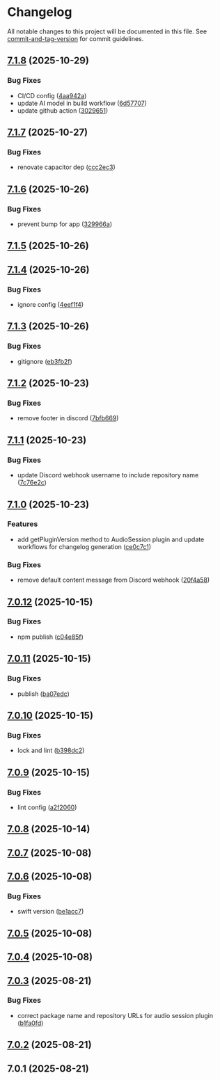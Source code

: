 # Changelog

All notable changes to this project will be documented in this file. See [commit-and-tag-version](https://github.com/absolute-version/commit-and-tag-version) for commit guidelines.

## [7.1.8](https://github.com/Cap-go/capacitor-audiosession/compare/7.1.7...7.1.8) (2025-10-29)


### Bug Fixes

* CI/CD config ([4aa942a](https://github.com/Cap-go/capacitor-audiosession/commit/4aa942acebcc2a1c87d938b91eee1e28615900a9))
* update AI model in build workflow ([6d57707](https://github.com/Cap-go/capacitor-audiosession/commit/6d57707ef0560f913ad5984dc06c636b7d56e6f2))
* update github action ([3029651](https://github.com/Cap-go/capacitor-audiosession/commit/3029651ff195a42915ed97aaf04ca2d3667e791c))

## [7.1.7](https://github.com/Cap-go/capacitor-audiosession/compare/7.1.6...7.1.7) (2025-10-27)


### Bug Fixes

* renovate capacitor dep ([ccc2ec3](https://github.com/Cap-go/capacitor-audiosession/commit/ccc2ec30cdcb69a0c7608e9741009fb84844e878))

## [7.1.6](https://github.com/Cap-go/capacitor-audiosession/compare/7.1.5...7.1.6) (2025-10-26)


### Bug Fixes

* prevent bump for app ([329966a](https://github.com/Cap-go/capacitor-audiosession/commit/329966a9ffdae30df5497928656648b015c26d34))

## [7.1.5](https://github.com/Cap-go/capacitor-audiosession/compare/7.1.4...7.1.5) (2025-10-26)

## [7.1.4](https://github.com/Cap-go/capacitor-audiosession/compare/7.1.3...7.1.4) (2025-10-26)


### Bug Fixes

* ignore config ([4eef1f4](https://github.com/Cap-go/capacitor-audiosession/commit/4eef1f4f26bab8a9fb3fbf02ff4bba3649bd21a8))

## [7.1.3](https://github.com/Cap-go/capacitor-audiosession/compare/7.1.2...7.1.3) (2025-10-26)


### Bug Fixes

* gitignore ([eb3fb2f](https://github.com/Cap-go/capacitor-audiosession/commit/eb3fb2f69d1b6864b68c1b00564abb67d25288a1))

## [7.1.2](https://github.com/Cap-go/capacitor-audiosession/compare/7.1.1...7.1.2) (2025-10-23)


### Bug Fixes

* remove footer in discord ([7bfb669](https://github.com/Cap-go/capacitor-audiosession/commit/7bfb6691abdfbeb878d52d2fbae3f02dc005dade))

## [7.1.1](https://github.com/Cap-go/capacitor-audiosession/compare/7.1.0...7.1.1) (2025-10-23)


### Bug Fixes

* update Discord webhook username to include repository name ([7c76e2c](https://github.com/Cap-go/capacitor-audiosession/commit/7c76e2c56e81278bb8cab29ab15df92c44739a88))

## [7.1.0](https://github.com/Cap-go/capacitor-audiosession/compare/7.0.12...7.1.0) (2025-10-23)


### Features

* add getPluginVersion method to AudioSession plugin and update workflows for changelog generation ([ce0c7c1](https://github.com/Cap-go/capacitor-audiosession/commit/ce0c7c1cc4d48f5e7590a8c976d320e285c208db))


### Bug Fixes

* remove default content message from Discord webhook ([20f4a58](https://github.com/Cap-go/capacitor-audiosession/commit/20f4a58c514b3ac85222d65989110c3dd89b0da0))

## [7.0.12](https://github.com/Cap-go/capacitor-audiosession/compare/7.0.11...7.0.12) (2025-10-15)


### Bug Fixes

* npm publish ([c04e85f](https://github.com/Cap-go/capacitor-audiosession/commit/c04e85f1b5f5391cca3235b285728ba37d695ddc))

## [7.0.11](https://github.com/cap-go/capacitor-audiosession/compare/7.0.10...7.0.11) (2025-10-15)


### Bug Fixes

* publish ([ba07edc](https://github.com/cap-go/capacitor-audiosession/commit/ba07edc5b5a67fa00aa66cc276863c2636b0fe7e))

## [7.0.10](https://github.com/cap-go/capacitor-plugin-audiosession/compare/7.0.9...7.0.10) (2025-10-15)


### Bug Fixes

* lock and lint ([b398dc2](https://github.com/cap-go/capacitor-plugin-audiosession/commit/b398dc22c602500803f74b4c554e1000273c06b5))

## [7.0.9](https://github.com/cap-go/capacitor-plugin-audiosession/compare/7.0.8...7.0.9) (2025-10-15)


### Bug Fixes

* lint config ([a2f2060](https://github.com/cap-go/capacitor-plugin-audiosession/commit/a2f2060d953c3eb331f2b361bb2ec85ebc843007))

## [7.0.8](https://github.com/cap-go/capacitor-plugin-audiosession/compare/7.0.7...7.0.8) (2025-10-14)

## [7.0.7](https://github.com/cap-go/capacitor-plugin-audiosession/compare/7.0.6...7.0.7) (2025-10-08)

## [7.0.6](https://github.com/cap-go/capacitor-plugin-audiosession/compare/7.0.5...7.0.6) (2025-10-08)


### Bug Fixes

* swift version ([be1acc7](https://github.com/cap-go/capacitor-plugin-audiosession/commit/be1acc75856c9b3aadc78e7cc0fbc9b42eb7e0a8))

## [7.0.5](https://github.com/cap-go/capacitor-plugin-audiosession/compare/7.0.4...7.0.5) (2025-10-08)

## [7.0.4](https://github.com/cap-go/capacitor-plugin-audiosession/compare/7.0.3...7.0.4) (2025-10-08)

## [7.0.3](https://github.com/cap-go/capacitor-plugin-audiosession/compare/7.0.2...7.0.3) (2025-08-21)


### Bug Fixes

* correct package name and repository URLs for audio session plugin ([b1fa0fd](https://github.com/cap-go/capacitor-plugin-audiosession/commit/b1fa0fd4d3e1bbe06036aaafa56c2954352c27ce))

## [7.0.2](https://github.com/cap-go/capacitor-plugin-audio-session/compare/7.0.1...7.0.2) (2025-08-21)

## 7.0.1 (2025-08-21)
